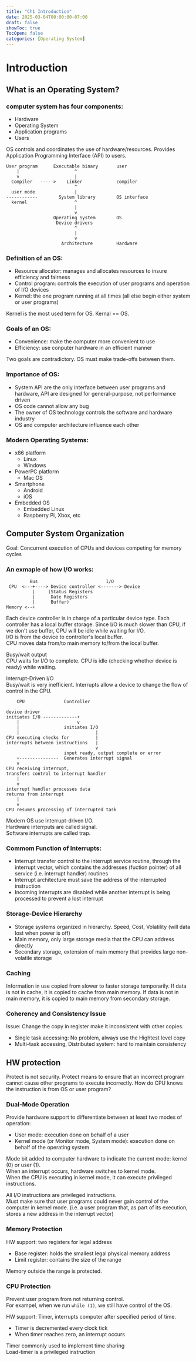 ```yaml
---
title: "Ch1 Introduction"
date: 2025-03-04T00:00:00-07:00
draft: false
showToc: true
TocOpen: false
categories: [Operating System]
---
```


# Introduction

## What is an Operating System?

### computer system has four components:
- Hardware
- Operating System
- Application programs
- Users

OS controls and coordinates the use of hardware/resources. Provides Application Programming Interface (API) to users.

``` Text
User program      Executable binary       user
    |                     ^
    v                     |
  Compiler   ----->    Linker             compiler
                          ^
  user mode               |
------------        System library        OS interface
  kernel                  ^
                          |
                          v
                  Operating System        OS
                   Device drivers
                          ^
                          |
                          v
                     Architecture         Hardware
```

### Definition of an OS:
- Resource allocator: manages and allocates resources to insure efficiency and fairness
- Control program: controls the execution of user programs and operation of I/O devices
- Kernel: the one program running at all times (all else begin either system or user programs)

Kernel is the most used term for OS. Kernal == OS.

### Goals of an OS:
- Convenience: make the computer more convenient to use
- Efficiency: use conputer hardware in an efficient manner

Two goals are contradictory. OS must make trade-offs between them.

### Importance of OS:
- System API are the only interface between user programs and hardware, API are designed for general-purpose, not performance driven
- OS code cannot allow any bug
- The owner of OS technology controls the software and hardware industry
- OS and computer architecture influence each other

### Modern Operating Systems:
- x86 platform
  - Linux
  - Windows
- PowerPC platform
  - Mac OS
- Smartphone
  - Android
  - iOS
- Embedded OS
  - Embedded Linux
  - Raspberry Pi, Xbox, etc

## Computer System Organization
Goal: Concurrent execution of CPUs and devices competing for memory cycles

### An exmaple of how I/O works:

```Text
         Bus                          I/O
 CPU  <---+----> Device controller <-------> Device
          |     (Status Registers
          |      Date Registers
          |      Buffer)
Memory <--+
```
Each device controller is in charge of a particular device type. Each controller has a local buffer storage. Since I/O is much slower than CPU, if we don't use buffer, CPU will be idle while waiting for I/O.  
I/O is from the device to controller's local buffer.  
CPU moves data from/to main memory to/from the local buffer.

Busy/wait output  
CPU waits for I/O to complete. CPU is idle (checking whether device is ready) while waiting.

Interrupt-Driven I/O  
Busy/wait is very inefficient. Interrupts allow a device to change the flow of control in the CPU.

```Text
    CPU               Controller

device driver        
initiates I/O -------------+
    |                      v
    |                 initiates I/O
    |                             |
CPU executing checks for          |
interrupts between instructions   |
                                  v
                      input ready, output complete or error
    +---------------  Generates interrupt signal
    v
CPU receiving interrupt,
transfers control to interrupt handler
    |
    v
interrupt handler processes data
returns from interrupt
    |
    v
CPU resumes processing of interrupted task
```

Modern OS use interrupt-driven I/O.  
Hardware interrputs are called signal.  
Software interrupts are called trap.

### Commom Function of Interrupts:
- Interrupt transfer control to the interrupt service routine, through the interrupt vector, which contains the addresses (fuction pointer) of all service (i.e. interrupt handler) routines
- Interrupt architecture must save the address of the interrupted instruction
- Incoming interrupts are disabled while another interrupt is being processed to prevent a lost interrupt

### Storage-Device Hierarchy  
- Storage systems organized in hierarchy. Speed, Cost, Volatility (will data lost when power is off)
- Main memory, only large storage media that the CPU can address directly
- Secondary storage, extension of main memory that provides large non-volatile storage

### Caching  
Information in use copied from slower to faster storage temporarily. If data is not in cache, it is copied to cache from main memory. If data is not in main memory, it is copied to main memory from secondary storage.

### Coherency and Consistency Issue  
Issue: Change the copy in register make it inconsistent with other copies.  
- Single task accessing: No problem, always use the Hightest level copy
- Multi-task accessing, Distributed system: hard to maintain consistency

## HW protection

Protect is not security. Protect means to ensure that an incorrect program cannot cause other programs to execute incorrectly. How do CPU knows the instruction is from OS or user program?

### Dual-Mode Operation
Provide hardware support to differentiate between at least two modes of operation:
- User mode: execution done on behalf of a user
- Kernel mode (or Monitor mode, System mode): execution done on behalf of the operating system

Mode bit added to computer hardware to indicate the current mode: kernel (0) or user (1).  
When an interrupt occurs, hardware switches to kernel mode.  
When the CPU is executing in kernel mode, it can execute privileged instructions.

All I/O instructions are privileged instructions.  
Must make sure that user programs could never gain control of the computer in kernel mode. (i.e. a user
program that, as part of its execution, stores a new
address in the interrupt vector)

### Memory Protection
HW support: two registers for legal address
- Base register: holds the smallest legal physical memory address
- Limit register: contains the size of the range

Memory outside the range is protected.

### CPU Protection
Prevent user program from not returning control.  
For exampel, when we run `while (1)`, we still have control of the OS.

HW support: Timer, interrupts computer after specified period of time.
- Timer is decremented every clock tick
- When timer reaches zero, an interrupt occurs

Timer commonly used to implement time sharing  
Load-timer is a privileged instruction
